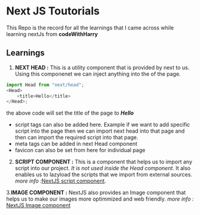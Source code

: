 # Next JS Toutorials

This Repo is the record for all the learnings that I came across while learning nextJs from **codeWithHarry**

## Learnings

1. **NEXT HEAD :** This is a utility component that is provided by next to us. Using this componenet we can inject anything into the <head> of the page.

```js Example
import Head from "next/head";
<Head>
    <title>Hello</title>
</Head>;
```

the above code will set the title of the page to **_Hello_**

-   script tags can also be added here. Example if we want to add specific script into the page then we can import next head into that page and then can import the required script into that page.
-   meta tags can be added in next Head component
-   favicon can also be set from here for individual page

2. **SCRIPT COMPONENT :** This is a component that helps us to import any script into our project. _It is not used inside the Head component_. It also enables us to lazyload the scripts that we import from external sources.
   _more info :_[NextJS script component](https://nextjs.org/docs/basic-features/script).

3.**IMAGE COMPONENT :** NextJS also provides an Image component that helps us to make our images more optimmized and web friendly.
_more info :_ [NextJS Image component](https://nextjs.org/docs/api-reference/next/image)
